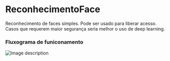 # ReconhecimentoFace
Reconhecimento de faces simples. Pode ser usado para liberar acesso. Casos que requerem maior segurança seria melhor o uso de deep learning.

### Fluxograma de funiconamento 

![Image description](https://user-images.githubusercontent.com/5797933/79237023-11384e00-7e44-11ea-8853-52da86487729.png)
